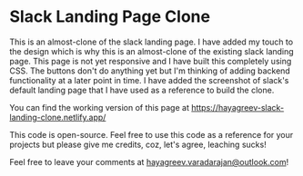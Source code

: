 # Slack Landing Page Clone
This is an almost-clone of the slack landing page. I have added my touch to the design which is why this is an almost-clone of the existing slack landing page. This page is not yet responsive and I have built this completely using CSS. The buttons don't do anything yet but I'm thinking of adding backend functionality at a later point in time. I have added the screenshot of slack's default landing page that I have used as a reference to build the clone.

You can find the working version of this page at https://hayagreev-slack-landing-clone.netlify.app/

This code is open-source. Feel free to use this code as a reference for your projects but please give me credits, coz, let's agree, leaching sucks!

Feel free to leave your comments at hayagreev.varadarajan@outlook.com!
